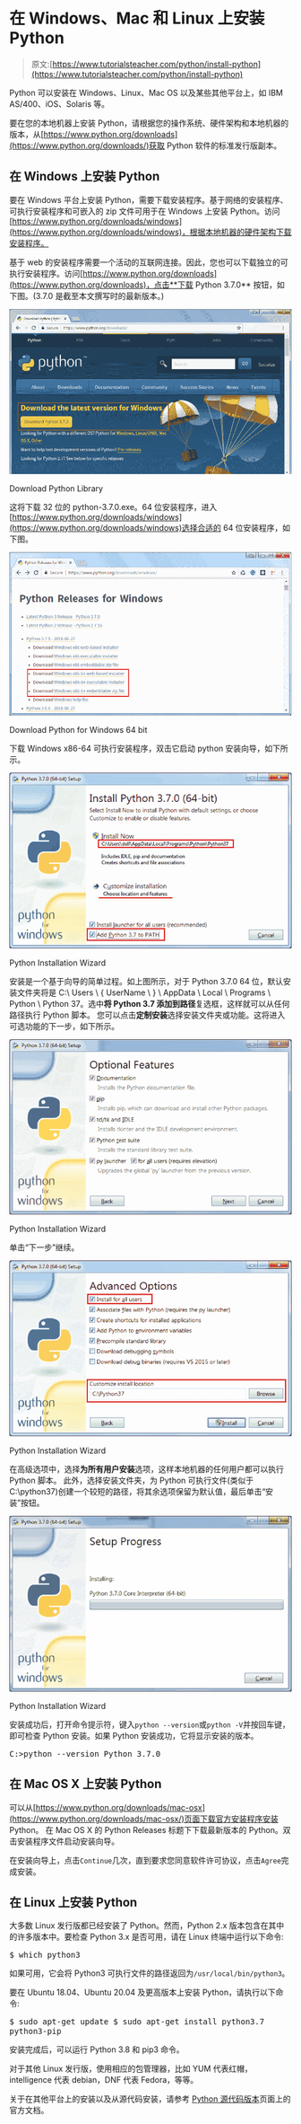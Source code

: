# 在 Windows、Mac 和 Linux 上安装 Python

> 原文:[https://www.tutorialsteacher.com/python/install-python](https://www.tutorialsteacher.com/python/install-python)

Python 可以安装在 Windows、Linux、Mac OS 以及某些其他平台上，如 IBM AS/400、iOS、Solaris 等。

要在您的本地机器上安装 Python，请根据您的操作系统、硬件架构和本地机器的版本，从[https://www.python.org/downloads](https://www.python.org/downloads/)获取 Python 软件的标准发行版副本。

## 在 Windows 上安装 Python

要在 Windows 平台上安装 Python，需要下载安装程序。基于网络的安装程序、可执行安装程序和可嵌入的 zip 文件可用于在 Windows 上安装 Python。访问[https://www.python.org/downloads/windows](https://www.python.org/downloads/windows)，根据本地机器的硬件架构下载安装程序。

基于 web 的安装程序需要一个活动的互联网连接。因此，您也可以下载独立的可执行安装程序。访问[https://www.python.org/downloads](https://www.python.org/downloads)，点击**下载 Python 3.7.0** 按钮，如下图。(3.7.0 是截至本文撰写时的最新版本。)

[![](img/7bfa51e9b31a2c40a2d78d7838d070d8.png)](../../Content/images/python/download-python-windows.png) 

Download Python Library



这将下载 32 位的 python-3.7.0.exe。64 位安装程序，进入[https://www.python.org/downloads/windows](https://www.python.org/downloads/windows)选择合适的 64 位安装程序，如下图。

[![](img/abd0cd11898333efa7695c9dd927fb06.png)](../../Content/images/python/download-python-windows64.png) 

Download Python for Windows 64 bit



下载 Windows x86-64 可执行安装程序，双击它启动 python 安装向导，如下所示。

[![](img/5ab015de2d8ff14546cad33cbb5e058c.png)](../../Content/images/python/install-wizard1.png) 

Python Installation Wizard



安装是一个基于向导的简单过程。如上图所示，对于 Python 3.7.0 64 位，默认安装文件夹将是 C:\ Users \ { UserName \ } \ AppData \ Local \ Programs \ Python \ Python 37。选中**将 Python 3.7 添加到路径**复选框，这样就可以从任何路径执行 Python 脚本。 您可以点击**定制安装**选择安装文件夹或功能。这将进入可选功能的下一步，如下所示。

[![](img/bcf6edbc18aa63b5f4a602c84e6c8e9d.png)](../../Content/images/python/install-wizard2.png) 

Python Installation Wizard



单击“下一步”继续。

[![](img/ba93f4f7192b8c37dae0e9113e9ff139.png)](../../Content/images/python/install-wizard3.png) 

Python Installation Wizard



在高级选项中，选择**为所有用户安装**选项，这样本地机器的任何用户都可以执行 Python 脚本。 此外，选择安装文件夹，为 Python 可执行文件(类似于 C:\python37)创建一个较短的路径，将其余选项保留为默认值，最后单击“安装”按钮。

[![](img/8582139b4d4689b394168521e1961786.png)](../../Content/images/python/install-wizard4.png) 

Python Installation Wizard



安装成功后，打开命令提示符，键入`python --version`或`python -V`并按回车键，即可检查 Python 安装。如果 Python 安装成功，它将显示安装的版本。

<samp>C:\>python --version
Python 3.7.0</samp>

## 在 Mac OS X 上安装 Python

可以从[https://www.python.org/downloads/mac-osx](https://www.python.org/downloads/mac-osx/)页面下载官方安装程序安装 Python。 在 Mac OS X 的 Python Releases 标题下下载最新版本的 Python。双击安装程序文件启动安装向导。

在安装向导上，点击`Continue`几次，直到要求您同意软件许可协议，点击`Agree`完成安装。

## 在 Linux 上安装 Python

大多数 Linux 发行版都已经安装了 Python。然而，Python 2.x 版本包含在其中的许多版本中。要检查 Python 3.x 是否可用，请在 Linux 终端中运行以下命令:

<samp>$ which python3</samp>

如果可用，它会将 Python3 可执行文件的路径返回为`/usr/local/bin/python3`。

要在 Ubuntu 18.04、Ubuntu 20.04 及更高版本上安装 Python，请执行以下命令:

<samp>$ sudo apt-get update
$ sudo apt-get install python3.7 python3-pip</samp>

安装完成后，可以运行 Python 3.8 和 pip3 命令。

对于其他 Linux 发行版，使用相应的包管理器，比如 YUM 代表红帽，intelligence 代表 debian，DNF 代表 Fedora，等等。

关于在其他平台上的安装以及从源代码安装，请参考 [Python 源代码版本](https://www.python.org/downloads/source/)页面上的官方文档。